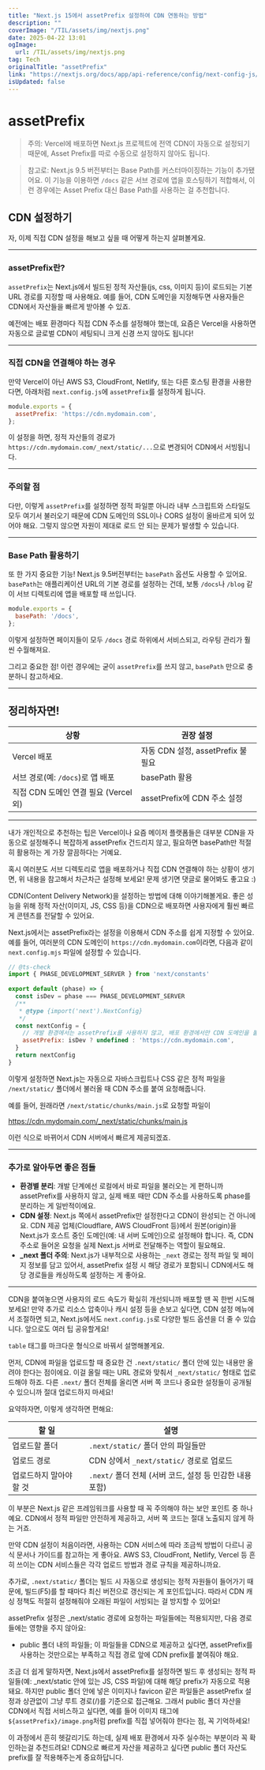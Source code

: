 ```yaml
---
title: "Next.js 15에서 assetPrefix 설정하여 CDN 연동하는 방법"
description: ""
coverImage: "/TIL/assets/img/nextjs.png"
date: 2025-04-22 13:01
ogImage: 
  url: /TIL/assets/img/nextjs.png
tag: Tech
originalTitle: "assetPrefix"
link: "https://nextjs.org/docs/app/api-reference/config/next-config-js/assetPrefix"
isUpdated: false
---
```



# assetPrefix

> 주의: Vercel에 배포하면 Next.js 프로젝트에 전역 CDN이 자동으로 설정되기 때문에, Asset Prefix를 따로 수동으로 설정하지 않아도 됩니다.

> 참고로: Next.js 9.5 버전부터는 Base Path를 커스터마이징하는 기능이 추가됐어요. 이 기능을 이용하면 `/docs` 같은 서브 경로에 앱을 호스팅하기 적합해서, 이런 경우에는 Asset Prefix 대신 Base Path를 사용하는 걸 추천합니다.

## CDN 설정하기

자, 이제 직접 CDN 설정을 해보고 싶을 때 어떻게 하는지 살펴볼게요.

---

### assetPrefix란?

`assetPrefix`는 Next.js에서 빌드된 정적 자산들(js, css, 이미지 등)이 로드되는 기본 URL 경로를 지정할 때 사용해요. 예를 들어, CDN 도메인을 지정해두면 사용자들은 CDN에서 자산들을 빠르게 받아볼 수 있죠.

예전에는 배포 환경마다 직접 CDN 주소를 설정해야 했는데, 요즘은 Vercel을 사용하면 자동으로 글로벌 CDN이 세팅되니 크게 신경 쓰지 않아도 됩니다!

---

### 직접 CDN을 연결해야 하는 경우

만약 Vercel이 아닌 AWS S3, CloudFront, Netlify, 또는 다른 호스팅 환경을 사용한다면, 아래처럼 `next.config.js`에 `assetPrefix`를 설정하게 됩니다.

```js
module.exports = {
  assetPrefix: 'https://cdn.mydomain.com',
};
```

이 설정을 하면, 정적 자산들의 경로가 `https://cdn.mydomain.com/_next/static/...`으로 변경되어 CDN에서 서빙됩니다.

---

### 주의할 점

다만, 이렇게 `assetPrefix`를 설정하면 정적 파일뿐 아니라 내부 스크립트와 스타일도 모두 여기서 불러오기 때문에 CDN 도메인의 SSL이나 CORS 설정이 올바르게 되어 있어야 해요. 그렇지 않으면 자원이 제대로 로드 안 되는 문제가 발생할 수 있습니다.

---

### Base Path 활용하기

또 한 가지 중요한 기능! Next.js 9.5버전부터는 `basePath` 옵션도 사용할 수 있어요. `basePath`는 애플리케이션 URL의 기본 경로를 설정하는 건데, 보통 `/docs`나 `/blog` 같이 서브 디렉토리에 앱을 배포할 때 쓰입니다.

```js
module.exports = {
  basePath: '/docs',
};
```

이렇게 설정하면 페이지들이 모두 `/docs` 경로 하위에서 서비스되고, 라우팅 관리가 훨씬 수월해져요.

그리고 중요한 점! 이런 경우에는 굳이 `assetPrefix`를 쓰지 않고, `basePath` 만으로 충분하니 참고하세요.

---

## 정리하자면!

| 상황                                 | 권장 설정                  |
|----------------------------------|-------------------------|
| Vercel 배포                         | 자동 CDN 설정, assetPrefix 불필요 |
| 서브 경로(예: `/docs`)로 앱 배포           | basePath 활용              |
| 직접 CDN 도메인 연결 필요 (Vercel 외)    | assetPrefix에 CDN 주소 설정    |

---

내가 개인적으로 추천하는 팁은 Vercel이나 요즘 메이저 플랫폼들은 대부분 CDN을 자동으로 설정해주니 복잡하게 assetPrefix 건드리지 않고, 필요하면 basePath만 적절히 활용하는 게 가장 깔끔하다는 거예요.

혹시 여러분도 서브 디렉토리로 앱을 배포하거나 직접 CDN 연결해야 하는 상황이 생기면, 위 내용을 참고해서 차근차근 설정해 보세요! 문제 생기면 댓글로 물어봐도 좋고요 :)

<!-- TIL 수평 -->
<ins class="adsbygoogle"
     style="display:block"
     data-ad-client="ca-pub-4877378276818686"
     data-ad-slot="1549334788"
     data-ad-format="auto"
     data-full-width-responsive="true"></ins>
<script>
(adsbygoogle = window.adsbygoogle || []).push({});
</script>

CDN(Content Delivery Network)을 설정하는 방법에 대해 이야기해볼게요. 좋은 성능을 위해 정적 자산(이미지, JS, CSS 등)을 CDN으로 배포하면 사용자에게 훨씬 빠르게 콘텐츠를 전달할 수 있어요.

Next.js에서는 assetPrefix라는 설정을 이용해서 CDN 주소를 쉽게 지정할 수 있어요. 예를 들어, 여러분의 CDN 도메인이 `https://cdn.mydomain.com`이라면, 다음과 같이 `next.config.mjs` 파일에 설정할 수 있습니다.

```js
// @ts-check
import { PHASE_DEVELOPMENT_SERVER } from 'next/constants'
 
export default (phase) => {
  const isDev = phase === PHASE_DEVELOPMENT_SERVER
  /**
   * @type {import('next').NextConfig}
   */
  const nextConfig = {
    // 개발 환경에서는 assetPrefix를 사용하지 않고, 배포 환경에서만 CDN 도메인을 붙임
    assetPrefix: isDev ? undefined : 'https://cdn.mydomain.com',
  }
  return nextConfig
}
```

이렇게 설정하면 Next.js는 자동으로 자바스크립트나 CSS 같은 정적 파일을 `/next/static/` 폴더에서 불러올 때 CDN 주소를 붙여 요청해줍니다.

예를 들어, 원래라면 `/next/static/chunks/main.js`로 요청할 파일이


https://cdn.mydomain.com/_next/static/chunks/main.js


이런 식으로 바뀌어서 CDN 서버에서 빠르게 제공되겠죠.

---

### 추가로 알아두면 좋은 점들

- **환경별 분리**: 개발 단계에선 로컬에서 바로 파일을 불러오는 게 편하니까 assetPrefix를 사용하지 않고, 실제 배포 때만 CDN 주소를 사용하도록 phase를 분리하는 게 일반적이에요.
- **CDN 설정**: Next.js 쪽에서 assetPrefix만 설정한다고 CDN이 완성되는 건 아니에요. CDN 제공 업체(Cloudflare, AWS CloudFront 등)에서 원본(origin)을 Next.js가 호스트 중인 도메인(예: 내 서버 도메인)으로 설정해야 합니다. 즉, CDN 주소로 들어온 요청을 실제 Next.js 서버로 전달해주는 역할이 필요해요.
- **_next 폴더 주의**: Next.js가 내부적으로 사용하는 `_next` 경로는 정적 파일 및 페이지 정보를 담고 있어서, assetPrefix 설정 시 해당 경로가 포함되니 CDN에서도 해당 경로들을 캐싱하도록 설정하는 게 좋아요.

---

CDN을 붙여놓으면 사용자의 로드 속도가 확실히 개선되니까 배포할 땐 꼭 한번 시도해보세요! 만약 추가로 리소스 압축이나 캐시 설정 등을 손보고 싶다면, CDN 설정 메뉴에서 조절하면 되고, Next.js에서도 `next.config.js`로 다양한 빌드 옵션을 더 줄 수 있습니다. 앞으로도 여러 팁 공유할게요!

<!-- TIL 수평 -->
<ins class="adsbygoogle"
     style="display:block"
     data-ad-client="ca-pub-4877378276818686"
     data-ad-slot="1549334788"
     data-ad-format="auto"
     data-full-width-responsive="true"></ins>
<script>
(adsbygoogle = window.adsbygoogle || []).push({});
</script>

`table` 태그를 마크다운 형식으로 바꿔서 설명해볼게요.

먼저, CDN에 파일을 업로드할 때 중요한 건 `.next/static/` 폴더 안에 있는 내용만 올려야 한다는 점이에요. 이걸 올릴 때는 URL 경로와 맞춰서 `_next/static/` 형태로 업로드해야 하죠. 다른 `.next/` 폴더 전체를 올리면 서버 쪽 코드나 중요한 설정들이 공개될 수 있으니까 절대 업로드하지 마세요!

요약하자면, 이렇게 생각하면 편해요:

| 할 일                     | 설명                                    |
|--------------------------|---------------------------------------|
| 업로드할 폴더              | `.next/static/` 폴더 안의 파일들만            |
| 업로드 경로               | CDN 상에서 `_next/static/` 경로로 업로드       |
| 업로드하지 말아야 할 것     | `.next/` 폴더 전체 (서버 코드, 설정 등 민감한 내용 포함) |

이 부분은 Next.js 같은 프레임워크를 사용할 때 꼭 주의해야 하는 보안 포인트 중 하나예요. CDN에서 정적 파일만 안전하게 제공하고, 서버 쪽 코드는 절대 노출되지 않게 하는 거죠.

만약 CDN 설정이 처음이라면, 사용하는 CDN 서비스에 따라 조금씩 방법이 다르니 공식 문서나 가이드를 참고하는 게 좋아요. AWS S3, CloudFront, Netlify, Vercel 등 흔히 쓰이는 CDN 서비스들은 각각 업로드 방법과 경로 규칙을 제공하니까요.

추가로, `.next/static/` 폴더는 빌드 시 자동으로 생성되는 정적 자원들이 들어가기 때문에, 빌드(F5)를 할 때마다 최신 버전으로 갱신되는 게 포인트입니다. 따라서 CDN 캐싱 정책도 적절히 설정해줘야 오래된 파일이 서빙되는 걸 방지할 수 있어요!

<!-- TIL 수평 -->
<ins class="adsbygoogle"
     style="display:block"
     data-ad-client="ca-pub-4877378276818686"
     data-ad-slot="1549334788"
     data-ad-format="auto"
     data-full-width-responsive="true"></ins>
<script>
(adsbygoogle = window.adsbygoogle || []).push({});
</script>

assetPrefix 설정은 _next/static 경로에 요청하는 파일들에는 적용되지만, 다음 경로들에는 영향을 주지 않아요:

- public 폴더 내의 파일들; 이 파일들을 CDN으로 제공하고 싶다면, assetPrefix를 사용하는 것만으로는 부족하고 직접 경로 앞에 CDN prefix를 붙여줘야 해요.

조금 더 쉽게 말하자면, Next.js에서 assetPrefix를 설정하면 빌드 후 생성되는 정적 파일들(예: _next/static 안에 있는 JS, CSS 파일)에 대해 해당 prefix가 자동으로 적용돼요. 하지만 public 폴더 안에 넣은 이미지나 favicon 같은 파일들은 assetPrefix 설정과 상관없이 그냥 루트 경로(/)를 기준으로 접근해요. 그래서 public 폴더 자산을 CDN에서 직접 서비스하고 싶다면, 예를 들어 이미지 태그에 `${assetPrefix}/image.png`처럼 prefix를 직접 넣어줘야 한다는 점, 꼭 기억하세요!

이 과정에서 흔히 헷갈리기도 하는데, 실제 배포 환경에서 자주 실수하는 부분이라 꼭 확인하는걸 추천드려요! CDN으로 빠르게 자산을 제공하고 싶다면 public 폴더 자산도 prefix를 잘 적용해주는게 중요하답니다.